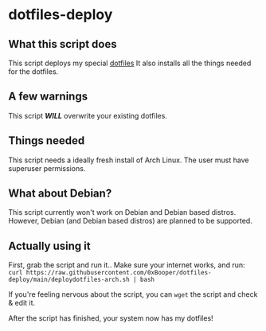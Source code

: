# dotfiles-deploy

## What this script does
This script deploys my special [dotfiles](https://github.com/0xBooper/dotfiles)
It also installs all the things needed for the dotfiles.

## A few warnings
This script ***WILL*** overwrite your existing dotfiles.

## Things needed 
This script needs a ideally fresh install of Arch Linux.
The user must have superuser permissions.

## What about Debian?
This script currently won't work on Debian and Debian based distros.
However, Debian (and Debian based distros) are planned to be supported.

## Actually using it
First, grab the script and run it.. Make sure your internet works, and run:
`curl https://raw.githubusercontent.com/0xBooper/dotfiles-deploy/main/deploydotfiles-arch.sh | bash`

If you're feeling nervous about the script, you can `wget` the script and check & edit it.

After the script has finished, your system now has my dotfiles!
